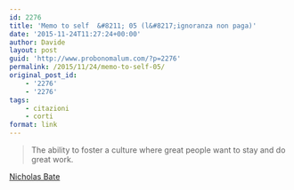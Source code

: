 ```yaml
---
id: 2276
title: 'Memo to self  &#8211; 05 (l&#8217;ignoranza non paga)'
date: '2015-11-24T11:27:24+00:00'
author: Davide
layout: post
guid: 'http://www.probonomalum.com/?p=2276'
permalink: /2015/11/24/memo-to-self-05/
original_post_id:
    - '2276'
    - '2276'
tags:
    - citazioni
    - corti
format: link
---
```


> The ability to foster a culture where great people want to stay and do great work.

[Nicholas Bate](http://blog.strategicedge.co.uk/2015/11/7-essential-differentiators-for-any-business-in-2016.html)